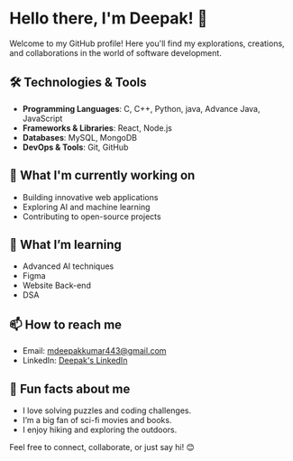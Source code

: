 # Hello there, I'm Deepak! 👋

Welcome to my GitHub profile! Here you'll find my explorations, creations, and collaborations in the world of software development.

## 🛠️ Technologies & Tools
- **Programming Languages**: C, C++, Python, java, Advance Java, JavaScript
- **Frameworks & Libraries**: React, Node.js
- **Databases**: MySQL, MongoDB
- **DevOps & Tools**: Git, GitHub

## 🚀 What I'm currently working on
- Building innovative web applications
- Exploring AI and machine learning
- Contributing to open-source projects

## 🧠 What I’m learning
- Advanced AI techniques
- Figma
- Website Back-end
- DSA

## 📫 How to reach me
- Email: [mdeepakkumar443@gmail.com](mailto:mdeepakkumar443@gmail.com)
- LinkedIn: [Deepak's LinkedIn](https://www.linkedin.com/in/deepakmajhihello/)

## 🌟 Fun facts about me
- I love solving puzzles and coding challenges.
- I’m a big fan of sci-fi movies and books.
- I enjoy hiking and exploring the outdoors.

Feel free to connect, collaborate, or just say hi! 😊
